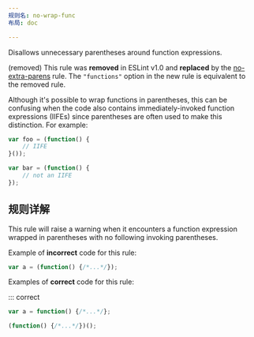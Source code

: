 ```yaml
---
规则名: no-wrap-func
布局: doc

---
```


Disallows unnecessary parentheses around function expressions.

(removed) This rule was **removed** in ESLint v1.0 and **replaced** by the [no-extra-parens](no-extra-parens) rule. The `"functions"` option in the new rule is equivalent to the removed rule.

Although it's possible to wrap functions in parentheses, this can be confusing when the code also contains immediately-invoked function expressions (IIFEs) since parentheses are often used to make this distinction. For example:

```js
var foo = (function() {
    // IIFE
}());

var bar = (function() {
    // not an IIFE
});
```

## 规则详解

This rule will raise a warning when it encounters a function expression wrapped in parentheses with no following invoking parentheses.

Example of **incorrect** code for this rule:



```js
var a = (function() {/*...*/});
```

Examples of **correct** code for this rule:

::: correct

```js
var a = function() {/*...*/};

(function() {/*...*/})();
```

